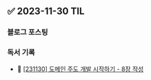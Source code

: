 ## ✅ 2023-11-30 TIL

### 블로그 포스팅

### 독서 기록

- 📝 [[231130] 도메인 주도 개발 시작하기 - 8장 작성](https://github.com/dahyen0o/development-books/commit/95233d0bd263bb3918bc82c3811d59036abcccde)

